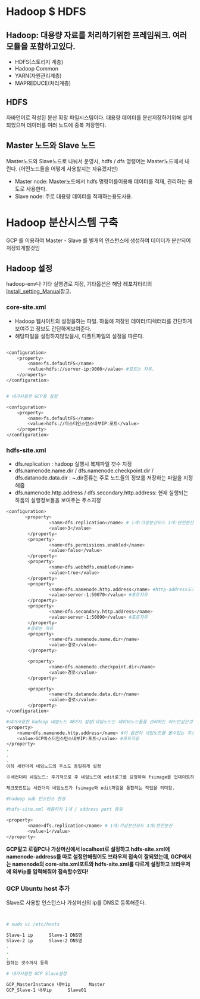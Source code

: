 # Hadoop $ HDFS

## Hadoop: 대용량 자료를 처리하기위한 프레임워크. 여러 모듈을 포함하고있다.

- HDFS(스토리지 계층)
- Hadoop Common
- YARN(자원관리계층)
- MAPREDUCE(처리계층)

## HDFS

자바언어로 작성된 분산 확장 파일시스템이다.
대용량 데이터를 분산저장하기위해 설계되었으며 데이터를 여러 노드에 중복 저장한다.

## Master 노드와 Slave 노드

Master노드와 Slave노드로 나눠서 운영시, hdfs / dfs 명령어는 Master노드에서 내린다.
(어떤노드들을 어떻게 사용할지는 자유겠지만)

- Master node: Master노드에서 hdfs 명령어를이용해 데이터를 적재, 관리하는 용도로 사용한다.
- Slave node: 주로 대용량 데이터를 적재하는용도사용.


# Hadoop 분산시스템 구축

GCP 를 이용하여 Master - Slave 를 별개의 인스턴스에 생성하여 데이터가 분산되어 저장되게할것임

## Hadoop 설정

hadoop-env나 기타 실행경로 지정, 기타옵션은 해당 레포지터리의 [Install_setting_Manual]()참고.

### core-site.xml

- Hadoop 웹사이트의 설정을하는 파일. 하둡에 저장된 데이터/디렉터리를 간단하게 보여주고 정보도 간단하게보여준다.
- 해당파일을 설정하지않았을시, 디폴트파일의 설정을 따른다.

```bash

<configuration>
    <property>
        <name>fs.defaultFS</name>
        <value>hdfs://server-ip:9000</value> #포트는 자유. 
    </property>
</configuration>


# 내가사용한 GCP용 설정

<configuration>
    <property>
        <name>fs.defaultFS</name>
        <value>hdfs://마스터인스턴스내부IP:포트</value>
    </property>
</configuration>

```

### hdfs-site.xml

- dfs.replication : hadoop 실행시 복제파일 갯수 지정 
- dfs.namenode.name.dir / dfs.namenode.checkpoint.dir / dfs.datanode.data.dir : ~.dir종류는 주로 노드들의 정보를 저장하는 파일을 지정해줌
- dfs.namenode.http.address / dfs.secondary.http.address: 현재 실행되는 하둡의 실행정보들을 보여주는 주소지정

```bash
<configuration>
       <property>
                <name>dfs.replication</name> # 1개:가상분산모드 3개:완전분산
                <value>3</value> 
        </property>
        <property>
                <name>dfs.permissions.enabled</name>
                <value>false</value>
        </property>
        <property>
                <name>dfs.webhdfs.enabled</name>
                <value>true</value>
        </property>
        <property>
                <name>dfs.namenode.http.address</name> #http-address도가능
                <value>server-1:50070</value> #포트자유
        </property>
        <property>
                <name>dfs.secondary.http.address</name>
                <value>server-1:50090</value> #포트자유
        </property>
        #경로는 자유
        <property> 
                <name>dfs.namenode.name.dir</name>
                <value>경로</value>
        </property>

        <property>
                <name>dfs.namenode.checkpoint.dir</name>
                <value>경로</value>
        </property>

        <property>
                <name>dfs.datanode.data.dir</name>
                <value>경로</value>
        </property>
</configuration>

#내가사용한 hadoop 네임노드 페이지 설정(네임노드는 데이터노드들을 관리하는 어드민같은것.)
<property>
    <name>dfs.namenode.http.address</name> #이 옵션이 네임노드를 볼수있는 주소 설정하는것.
    <value>GCP마스터인스턴스내부IP:포트</value> #포트자유
</property>
.
.
.
이하 세컨더리 네임노드의 주소도 동일하게 설정

※세컨더리 네임노드: 주기적으로 주 네임노드에 edit로그를 요청하여 fsimage를 업데이트하고 네임노드에 복사한다. 안전한 hadoop운영을 위해서 세컨더리 네임노드를 별도의 환경에 만드는게좋다.

체크포인트는 세컨더리 네임노드가 fsimage와 edit파일을 통합하는 작업을 의미함.

#hadoop sub 인스턴스 환경

#hdfs-site.xml 레플리카 1개 / address port 동일

<property>
        <name>dfs.replication</name> # 1개:가상분산모드 3개:완전분산
        <value>1</value> 
</property>

```

**GCP말고 로컬PC나 가상머신에서 localhost로 설정하고 hdfs-site.xml에 namenode-address를 따로 설정안해줬어도 브라우저 접속이**
**잘되었는데, GCP에서는 namenode의 core-site.xml포트와 hdfs-site.xml를 다르게 설정하고 브라우저에 외부ip를 입력해줘야 접속할수있다!**

### GCP Ubuntu host 추가

Slave로 사용할 인스턴스나 가상머신의 ip를 DNS로 등록해준다.

```bash


# sudo vi /etc/hosts

Slave-1 ip      Slave-1 DNS명
Slave-2 ip      Slave-2 DNS명
.
.
.
원하는 갯수까지 등록

# 내가사용한 GCP Slave설정

GCP_MasterInstance 내부ip       Master
GCP_Slave-1 내부ip      Slave01


```

